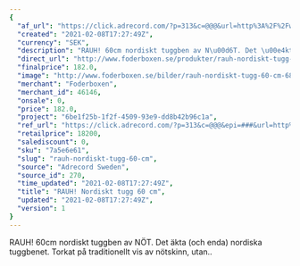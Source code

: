 ```yaml
---
{
  "af_url": "https://click.adrecord.com/?p=313&c=@@@&url=http%3A%2F%2Fwww.foderboxen.se%2Fprodukter%2Frauh-nordiskt-tugg-60-cm%2C688",
  "created": "2021-02-08T17:27:49Z",
  "currency": "SEK",
  "description": "RAUH! 60cm nordiskt tuggben av N\u00d6T. Det \u00e4kta (och enda) nordiska tuggbenet. Torkat p\u00e5 traditionellt vis av n\u00f6tskinn, utan..",
  "direct_url": "http://www.foderboxen.se/produkter/rauh-nordiskt-tugg-60-cm,688",
  "finalprice": 182.0,
  "image": "http://www.foderboxen.se/bilder/rauh-nordiskt-tugg-60-cm-688.png",
  "merchant": "Foderboxen",
  "merchant_id": 46146,
  "onsale": 0,
  "price": 182.0,
  "project": "6be1f25b-1f2f-4509-93e9-dd8b42b96c1a",
  "ref_url": "https://click.adrecord.com/?p=313&c=@@@&epi=###&url=http%3A%2F%2Fwww.foderboxen.se%2Fprodukter%2Frauh-nordiskt-tugg-60-cm%2C688",
  "retailprice": 18200,
  "salediscount": 0,
  "sku": "7a5e6e61",
  "slug": "rauh-nordiskt-tugg-60-cm",
  "source": "Adrecord Sweden",
  "source_id": 270,
  "time_updated": "2021-02-08T17:27:49Z",
  "title": "RAUH! Nordiskt tugg 60 cm",
  "updated": "2021-02-08T17:27:49Z",
  "version": 1
}
---
```


<p> RAUH! 60cm nordiskt tuggben av NÖT. Det äkta (och enda) nordiska tuggbenet. Torkat på traditionellt vis av nötskinn, utan..</p>
